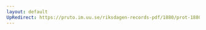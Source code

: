 ```yaml
---
layout: default
UpRedirect: https://pruto.im.uu.se/riksdagen-records-pdf/1880/prot-1880--fk--021.pdf
---
```

